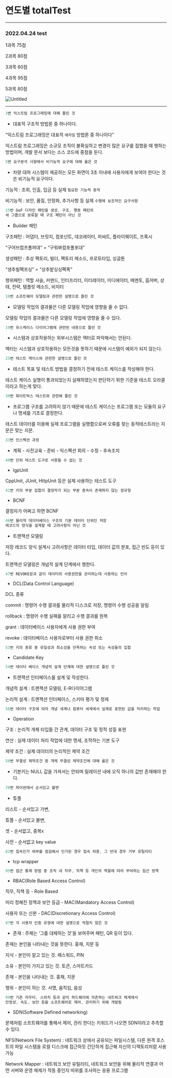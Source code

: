 # 연도별 totalTest

---

### 2022.04.24 test

1과목 75점

2과목 80점

3과목 60점

4과목 95점

5과목 80점

![Untitled](https://s3-us-west-2.amazonaws.com/secure.notion-static.com/e53ffbfd-c337-4df2-8f5d-11ada5da36d6/Untitled.png)

---

```cpp
3번 익스트림 프로그래밍에 대해 틀린 것
```

- 대표적 구조적 방법론 중 하나이다.

“익스트림 프로그래밍은 대표적 `애자일` 방법론 중 하나이다”

익스트림 프로그래밍은 소규모 조직이 불확실하고 변경이 많은 요구를 접했을 때 행하는 방법이며, 개발 문서 보다는 소스 코드에 중점을 둔다.

```cpp
5번 요구분석 사항에서 비기능적 요구에 대해 옳은 것
```

- 차량 대여 시스템이 제공하는 모든 화면이 3초 이내에 사용자에게 보여야 한다는 것은 비기능적 요구이다.

기능적 : 조회, 인출, 입금 등 실제 `필요한 기능적 동작`

비기능적 : 보안, 품질, 안정화, 추가사항 등 실제 `수행에 보조적인 요구사항`

```cpp
15번 GoF 디자인 패턴을 생성, 구조, 행동 패턴의
세 그룹으로 분류할 때 구조 패턴이 아닌 것
```

- Builder 패턴

구조패턴 : 어댑터, 브릿지, 컴포넌트, 데코레이터, 퍼싸트, 플라이웨이트, 프록시

“구어브컴프폴퍼데” = “구워봐컴포폴포대”

생성패턴 : 추상 팩토리, 빌더, 팩토리 메소드, 프로토타입, 싱글톤

“생추빌팩프싱” = “상추밭싱싱팩폭”

행위패턴 : 역할 사슬, 커맨드, 인터프리터, 이터레이터, 미디에이터, 메멘토, 옵저버, 상태, 전략, 템플릿 메소드, 비지터

```cpp
18번 소프트웨어 모델링과 관련한 설명으로 틀린 것
```

- 모델링 작업의 결과물은 다른 모델링 작업에 영향을 줄 수 없다.

모델링 작업의 결과물은 다른 모델링 작업에 영향을 줄 수 있다.

```cpp
19번 유스케이스 다이어그램에 관련된 내용으로 틀린 것
```

- 시스템과 상호작용하는 외부시스템은 액터로 파악해서는 안된다.

액터는 시스템과 상호작용하는 모든것을 뜻하기 때문에 시스템이 예외가 되지 않는다.

```cpp
25번 테스트 케이스와 관련한 설명으로 틀린 것
```

- 테스트 목표 및 테스트 방법을 결정하기 전에 테스트 케이스를 작성해야 한다.

테스트 케이스 실행이 통과되었는지 실패하였는지 판단하기 위한 기준을 테스트 오라클이라고 하는게 맞다.

```cpp
30번 화이트박스 테스트와 관련해 틀린 것
```

- 프로그램 구조를 고려하지 않기 때문에 테스트 케이스는 프로그램 또는 모듈의 요구나 명세를 기초로 결정한다.

테스트 데이터를 이용해 실제 프로그램을 실행함으로써 오류를 찾는 동적테스트라는 지문은 맞는 지문.

```cpp
33번 인스펙션 과정
```

- 계획 - 사전교육 - 준비 - 익스펙션 회의 - 수정 - 후속조치

```cpp
40번 단위 테스트 도구로 사용될 수 없는 것
```

- lgpUnit

CppUnit, JUnit, HttpUnit 등은 실제 사용하는 테스트 도구

```cpp
41번 키의 부분 집합이 결정자가 되는 부분 종속이 존재하지 않는 정규형
```

- BCNF

결정자가 어쩌고 하면 BCNF

```cpp
46번 물리적 데이터베이스 구조의 기본 데이터 단위인 저장
레코드의 양식을 설계할 때 고려사항이 아닌 것
```

- 트랜잭션 모델링

저장 레코드 양식 설계시 고려사항은 데이터 타입, 데이터 값의 분포, 접근 빈도 등이 있다.

트랜잭션 모델링은 개념적 설계 단계에서 행한다.

```cpp
47번 REVOKE문과 같이 데이터의 사용권한을 관리하는데 사용하는 언어
```

- DCL(Data Control Language)

DCL 종류

commit : 명령어 수행 결과를 물리적 디스크로 저장, 명령어 수행 성공을 알림

rollback : 명령어 수행 실패를 알리고 수행 결과를 원복

grant : 데이터베이스 사용자에게 사용 권한 부여

revoke : 데이터베이스 사용자로부터 사용 권한 취소

```cpp
53번 키의 종류 중 유일성과 최소성을 만족하는 속성 또는 속성들의 집합
```

- Candidate Key

```cpp
54번 데이터 베이스 개념적 설계 단계에 대한 설명으로 틀린 것
```

- 트랜잭션 인터페이스를 설계 및 작성한다.

개념적 설계 : 트랜잭션 모델링, E-R다이어그램

논리적 설계 : 트랜잭션 인터페이스, 스키마 평가 및 정제

```cpp
56번 데이터 구조에 따라 개념 세계나 컴퓨터 세계에서 실제로 표현된 값을 처리하는 작업
```

- Operation

구조 : 논리적 개체 타입들 간 관계, 데이터 구조 및 정적 성질 표현

연산 : 실제 데이터 처리 작업에 대한 명세, 조작하는 기본 도구

제약 조건 : 실제 데이터의 논리적인 제약 조건

```cpp
58번 무결성 제약조건 중 개체 무결성 제약조건에 대해 옳은 것
```

- 기본키는 NULL 값을 가져서는 안되며 릴레이션 내에 오직 하나의 값만 존재해야 한다.

```cpp
70번 파이썬에서 순서있고 불변
```

- 튜플

리스트 - 순서있고 가변,

튜플 - 순서있고 불변,

셋 - 순서없고, 중복x

사전 - 순서없고 key value

```cpp
82번 접속인가 여부를 점검해서 인가된 경우 접속 허용, 그 반대 경우 거부 유틸리티
```

- tcp wrapper

```cpp
95번 접근 통제 방법 중 조직 내 직무, 직책 등 개인의 역할에 따라 부여하는 접근 정책
```

- RBAC(Role Based Access Control)

직무, 직책 등 - Role Based

미리 정해진 정책과 보안 등급 - MAC(Mandatory Access Control)

사용자 또는 신분 - DAC(Discretionary Access Control)

```cpp
97번 각 사용자 인증 유형에 대한 설명으로 적절치 않은 것
```

- 존재 : 주체는 ‘그를 대체하는 것’을 보여주며 패턴, QR 등이 있다.

존재는 본인을 나타내는 것을 뜻한다. 홍채, 지문 등

지식 - 본인이 알고 있는 것. 패스워드, PIN

소유 - 본인이 가지고 있는 것. 토큰, 스마트카드

존재 - 본인을 나타내는 것. 홍채, 지문

행위 - 본인이 하는 것. 서명, 움직임, 음성

```cpp
99번 기존 라우터, 스위치 등과 같이 하드웨어에 의존하는 네트워크 체계에서
안정성, 속도, 보안 등을 소프트웨어로 제어, 관리하기 위해 개발됨
```

- SDN(Software Defined networking)

문제처럼 소프트웨어를 통해서 제어, 관리 한다는 키워드가 나오면 SDN이라고 추측할 수 있다.

NFS(Network File System) : 네트워크 상에서 공유되는 파일시스템, 다른 원격 호스트의 파일 시스템을 로컬 디스크에 접근하듯 간단하게 접근해 자신의 디렉토리처럼 사용가능

Network Mapper : 네트워크 보안 유틸리티, 네트워크 보안을 위해 물리적 연결과 어떤 서버와 운영 체제가 작동 중인지 따위를 조사하는 응용 프로그램